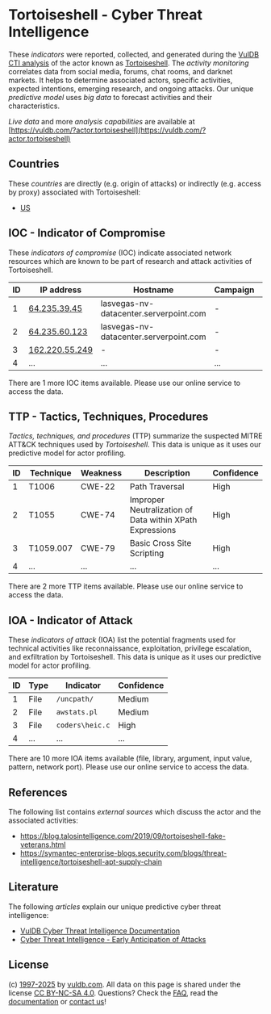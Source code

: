 # Tortoiseshell - Cyber Threat Intelligence

These _indicators_ were reported, collected, and generated during the [VulDB CTI analysis](https://vuldb.com/?kb.cti) of the actor known as [Tortoiseshell](https://vuldb.com/?actor.tortoiseshell). The _activity monitoring_ correlates data from social media, forums, chat rooms, and darknet markets. It helps to determine associated actors, specific activities, expected intentions, emerging research, and ongoing attacks. Our unique _predictive model_ uses _big data_ to forecast activities and their characteristics.

_Live data_ and more _analysis capabilities_ are available at [https://vuldb.com/?actor.tortoiseshell](https://vuldb.com/?actor.tortoiseshell)

## Countries

These _countries_ are directly (e.g. origin of attacks) or indirectly (e.g. access by proxy) associated with Tortoiseshell:

* [US](https://vuldb.com/?country.us)

## IOC - Indicator of Compromise

These _indicators of compromise_ (IOC) indicate associated network resources which are known to be part of research and attack activities of Tortoiseshell.

ID | IP address | Hostname | Campaign | Confidence
-- | ---------- | -------- | -------- | ----------
1 | [64.235.39.45](https://vuldb.com/?ip.64.235.39.45) | lasvegas-nv-datacenter.serverpoint.com | - | High
2 | [64.235.60.123](https://vuldb.com/?ip.64.235.60.123) | lasvegas-nv-datacenter.serverpoint.com | - | High
3 | [162.220.55.249](https://vuldb.com/?ip.162.220.55.249) | - | - | High
4 | ... | ... | ... | ...

There are 1 more IOC items available. Please use our online service to access the data.

## TTP - Tactics, Techniques, Procedures

_Tactics, techniques, and procedures_ (TTP) summarize the suspected MITRE ATT&CK techniques used by _Tortoiseshell_. This data is unique as it uses our predictive model for actor profiling.

ID | Technique | Weakness | Description | Confidence
-- | --------- | -------- | ----------- | ----------
1 | T1006 | CWE-22 | Path Traversal | High
2 | T1055 | CWE-74 | Improper Neutralization of Data within XPath Expressions | High
3 | T1059.007 | CWE-79 | Basic Cross Site Scripting | High
4 | ... | ... | ... | ...

There are 2 more TTP items available. Please use our online service to access the data.

## IOA - Indicator of Attack

These _indicators of attack_ (IOA) list the potential fragments used for technical activities like reconnaissance, exploitation, privilege escalation, and exfiltration by Tortoiseshell. This data is unique as it uses our predictive model for actor profiling.

ID | Type | Indicator | Confidence
-- | ---- | --------- | ----------
1 | File | `/uncpath/` | Medium
2 | File | `awstats.pl` | Medium
3 | File | `coders\heic.c` | High
4 | ... | ... | ...

There are 10 more IOA items available (file, library, argument, input value, pattern, network port). Please use our online service to access the data.

## References

The following list contains _external sources_ which discuss the actor and the associated activities:

* https://blog.talosintelligence.com/2019/09/tortoiseshell-fake-veterans.html
* https://symantec-enterprise-blogs.security.com/blogs/threat-intelligence/tortoiseshell-apt-supply-chain

## Literature

The following _articles_ explain our unique predictive cyber threat intelligence:

* [VulDB Cyber Threat Intelligence Documentation](https://vuldb.com/?kb.cti)
* [Cyber Threat Intelligence - Early Anticipation of Attacks](https://www.scip.ch/en/?labs.20201022)

## License

(c) [1997-2025](https://vuldb.com/?kb.changelog) by [vuldb.com](https://vuldb.com/?kb.about). All data on this page is shared under the license [CC BY-NC-SA 4.0](https://creativecommons.org/licenses/by-nc-sa/4.0/). Questions? Check the [FAQ](https://vuldb.com/?kb.faq), read the [documentation](https://vuldb.com/?kb) or [contact us](https://vuldb.com/?contact)!
